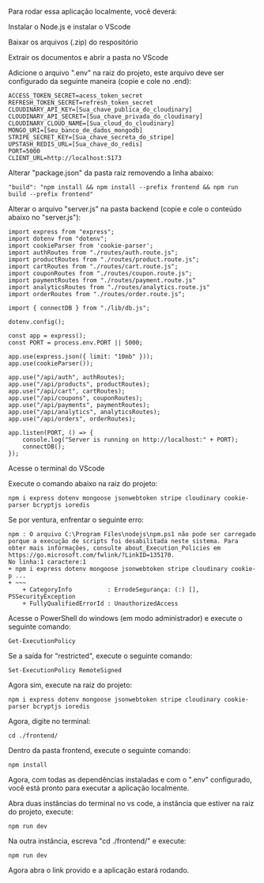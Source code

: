 Para rodar essa aplicação localmente, você deverá:

Instalar o Node.js e instalar o VScode

Baixar os arquivos (.zip) do respositório

Extrair os documentos e abrir a pasta no VScode

Adicione o arquivo ".env" na raiz do projeto, este arquivo deve ser configurado da seguinte maneira (copie e cole no .end):

    ACCESS_TOKEN_SECRET=acess_token_secret
    REFRESH_TOKEN_SECRET=refresh_token_secret
    CLOUDINARY_API_KEY=[Sua_chave_publica_do_cloudinary]
    CLOUDINARY_API_SECRET=[Sua_chave_privada_do_cloudinary]
    CLOUDINARY_CLOUD_NAME=[Sua_cloud_do_cloudinary]
    MONGO_URI=[Seu_banco_de_dados_mongodb]
    STRIPE_SECRET_KEY=[Sua_chave_secreta_do_stripe]
    UPSTASH_REDIS_URL=[Sua_chave_do_redis]
    PORT=5000
    CLIENT_URL=http://localhost:5173

Alterar "package.json" da pasta raiz removendo a linha abaixo:

    "build": "npm install && npm install --prefix frontend && npm run build --prefix frontend"

Alterar o arquivo "server.js" na pasta backend (copie e cole o conteúdo abaixo no "server.js"):

    import express from "express";
    import dotenv from "dotenv";
    import cookieParser from 'cookie-parser';
    import authRoutes from "./routes/auth.route.js";
    import productRoutes from "./routes/product.route.js";
    import cartRoutes from "./routes/cart.route.js";
    import couponRoutes from "./routes/coupon.route.js";
    import paymentRoutes from "./routes/payment.route.js"
    import analyticsRoutes from "./routes/analytics.route.js"
    import orderRoutes from "./routes/order.route.js";
    
    import { connectDB } from "./lib/db.js";
    
    dotenv.config();
    
    const app = express();
    const PORT = process.env.PORT || 5000;
    
    app.use(express.json({ limit: "10mb" }));
    app.use(cookieParser());
    
    app.use("/api/auth", authRoutes);
    app.use("/api/products", productRoutes);
    app.use("/api/cart", cartRoutes);
    app.use("/api/coupons", couponRoutes);
    app.use("/api/payments", paymentRoutes);
    app.use("/api/analytics", analyticsRoutes);
    app.use("/api/orders", orderRoutes);
    
    app.listen(PORT, () => {
        console.log("Server is running on http://localhost:" + PORT);
        connectDB();
    });

Acesse o terminal do VScode

Execute o comando abaixo na raiz do projeto:

    npm i express dotenv mongoose jsonwebtoken stripe cloudinary cookie-parser bcryptjs ioredis

Se por ventura, enfrentar o seguinte erro:

    npm : O arquivo C:\Program Files\nodejs\npm.ps1 não pode ser carregado porque a execução de scripts foi desabilitada neste sistema. Para obter mais informações, consulte about_Execution_Policies em 
    https://go.microsoft.com/fwlink/?LinkID=135170.
    No linha:1 caractere:1
    + npm i express dotenv mongoose jsonwebtoken stripe cloudinary cookie-p ...
    + ~~~
        + CategoryInfo          : ErrodeSegurança: (:) [], PSSecurityException 
        + FullyQualifiedErrorId : UnauthorizedAccess
    
    
Acesse o PowerShell do windows (em modo administrador) e execute o seguinte comando: 

    Get-ExecutionPolicy

Se a saída for "restricted", execute o seguinte comando: 

    Set-ExecutionPolicy RemoteSigned

Agora sim, execute na raiz do projeto: 

    npm i express dotenv mongoose jsonwebtoken stripe cloudinary cookie-parser bcryptjs ioredis

Agora, digite no terminal: 

    cd ./frontend/ 

Dentro da pasta frontend, execute o seguinte comando:

    npm install

Agora, com todas as dependências instaladas e com o ".env" configurado, você está pronto para executar a aplicação localmente.

Abra duas instâncias do terminal no vs code, a instância que estiver na raiz do projeto, execute:

    npm run dev

Na outra instância, escreva "cd ./frontend/" e execute:

    npm run dev

Agora abra o link provido e a aplicação estará rodando.
